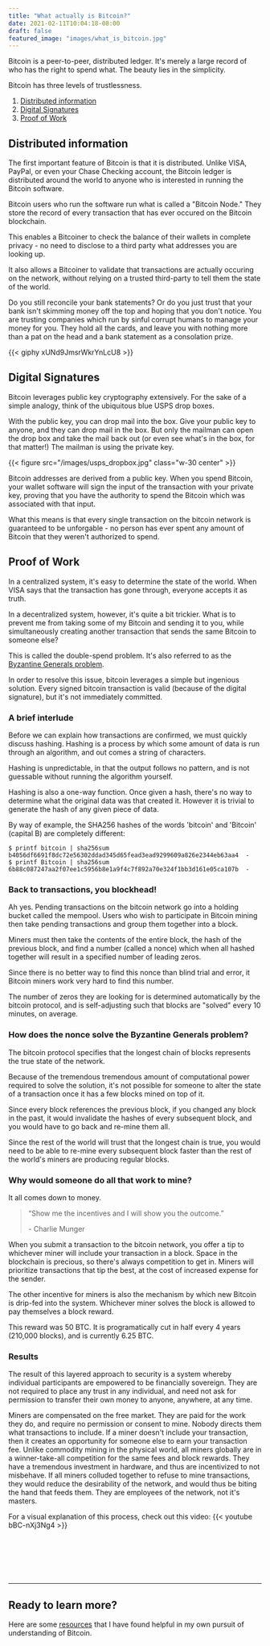 ```yaml
---
title: "What actually is Bitcoin?"
date: 2021-02-11T10:04:18-08:00
draft: false
featured_image: "images/what_is_bitcoin.jpg"
---
```


Bitcoin is a peer-to-peer, distributed ledger. It's merely a large record of who has the right to spend what. The beauty lies in the simplicity.

Bitcoin has three levels of trustlessness.

1. [Distributed information](#distributed-information)
2. [Digital Signatures](#digital-signatures)
3. [Proof of Work](#proof-of-work)



## Distributed information

The first important feature of Bitcoin is that it is distributed. Unlike VISA, PayPal, or even your Chase Checking account, the Bitcoin ledger is distributed around the world to anyone who is interested in running the Bitcoin software.

Bitcoin users who run the software run what is called a "Bitcoin Node." They store the record of every transaction that has ever occured on the Bitcoin blockchain.

This enables a Bitcoiner to check the balance of their wallets in complete privacy - no need to disclose to a third party what addresses you are looking up. 

It also allows a Bitcoiner to validate that transactions are actually occuring on the network, without relying on a trusted third-party to tell them the state of the world.

Do you still reconcile your bank statements? Or do you just trust that your bank isn't skimming money off the top and hoping that you don't notice. You are trusting companies which run by sinful corrupt humans to manage your money for you. They hold all the cards, and leave you with nothing more than a pat on the head and a bank statement as a consolation prize.

{{< giphy xUNd9JmsrWkrYnLcU8 >}}

## Digital Signatures

Bitcoin leverages public key cryptography extensively. For the sake of a simple analogy, think of the ubiquitous blue USPS drop boxes.

With the public key, you can drop mail into the box. Give your public key to anyone, and they can drop mail in the box. But only the mailman can open the drop box and take the mail back out (or even see what's in the box, for that matter!) The mailman is using the private key.

{{< figure src="/images/usps_dropbox.jpg" class="w-30 center" >}}

Bitcoin addresses are derived from a public key. When you spend Bitcoin, your wallet software will sign the input of the transaction with your private key, proving that you have the authority to spend the Bitcoin which was associated with that input.

What this means is that every single transaction on the bitcoin network is guaranteed to be unforgable - no person has ever spent any amount of Bitcoin that they weren't authorized to spend.

## Proof of Work

In a centralized system, it's easy to determine the state of the world. When VISA says that the transaction has gone through, everyone accepts it as truth.

In a decentralized system, however, it's quite a bit trickier. What is to prevent me from taking some of my Bitcoin and sending it to you, while simultaneously creating another transaction that sends the same Bitcoin to someone else?

This is called the double-spend problem. It's also referred to as the [Byzantine Generals problem](https://coincentral.com/byzantine-generals-problem/).

In order to resolve this issue, bitcoin leverages a simple but ingenious solution. Every signed bitcoin transaction is valid (because of the digital signature), but it's not immediately committed.

### A brief interlude

Before we can explain how transactions are confirmed, we must quickly discuss hashing. Hashing is a process by which some amount of data is run through an algorithm, and out comes a string of characters. 

Hashing is unpredictable, in that the output follows no pattern, and is not guessable without running the algorithm yourself.

Hashing is also a one-way function. Once given a hash, there's no way to determine what the original data was that created it. However it is trivial to generate the hash of any given piece of data.

By way of example, the SHA256 hashes of the words 'bitcoin' and 'Bitcoin' (capital B) are completely different:

```
$ printf bitcoin | sha256sum
b4056df6691f8dc72e56302ddad345d65fead3ead9299609a826e2344eb63aa4  -
$ printf Bitcoin | sha256sum
6b88c087247aa2f07ee1c5956b8e1a9f4c7f892a70e324f1bb3d161e05ca107b  -
```

### Back to transactions, you blockhead!

Ah yes. Pending transactions on the bitcoin network go into a holding bucket called the mempool. Users who wish to participate in Bitcoin mining then take pending transactions and group them together into a block. 

Miners must then take the contents of the entire block, the hash of the previous block, and find a number (called a nonce) which when all hashed together will result in a specified number of leading zeros.

Since there is no better way to find this nonce than blind trial and error, it Bitcoin miners work very hard to find this number.

The number of zeros they are looking for is determined automatically by the bitcoin protocol, and is self-adjusting such that blocks are "solved" every 10 minutes, on average.

### How does the nonce solve the Byzantine Generals problem?

The bitcoin protocol specifies that the longest chain of blocks represents the true state of the network.

Because of the tremendous tremendous amount of computational power required to solve the solution, it's not possible for someone to alter the state of a transaction once it has a few blocks mined on top of it.

Since every block references the previous block, if you changed any block in the past, it would invalidate the hashes of every subsequent block, and you would have to go back and re-mine them all.

Since the rest of the world will trust that the longest chain is true, you would need to be able to re-mine every subsequent block faster than the rest of the world's miners are producing regular blocks.

### Why would someone do all that work to mine?

It all comes down to money.

> “Show me the incentives and I will show you the outcome.”
> 
>\- Charlie Munger

When you submit a transaction to the bitcoin network, you offer a tip to whichever miner will include your transaction in a block. Space in the blockchain is precious, so there's always competition to get in. Miners will prioritize transactions that tip the best, at the cost of increased expense for the sender.

The other incentive for miners is also the mechanism by which new Bitcoin is drip-fed into the system. Whichever miner solves the block is allowed to pay themselves a block reward.

This reward was 50 BTC. It is programatically cut in half every 4 years (210,000 blocks), and is currently 6.25 BTC.

### Results 

The result of this layered approach to security is a system whereby individual participants are empowered to be financially sovereign. They are not required to place any trust in any individual, and need not ask for permission to transfer their own money to anyone, anywhere, at any time.

Miners are compensated on the free market. They are paid for the work they do, and require no permission or consent to mine. Nobody directs them what transactions to include. If a miner doesn't include your transaction, then it creates an opportunity for someone else to earn your transaction fee. Unlike commodity mining in the physical world, all miners globally are in a winner-take-all competition for the same fees and block rewards. They have a tremendous investment in hardware, and thus are incentivized to not misbehave. If all miners colluded together to refuse to mine transactions, they would reduce the desirability of the network, and would thus be biting the hand that feeds them. They are employees of the network, not it's masters.

For a visual explanation of this process, check out this video:
{{< youtube bBC-nXj3Ng4 >}}


&nbsp;

&nbsp;

&nbsp;

---
## Ready to learn more?
Here are some [resources](/resources) that I have found helpful in my own pursuit of understanding of Bitcoin.